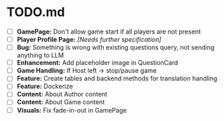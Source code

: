 # TODO.md

- [ ] **GamePage:** Don't allow game start if all players are not present
- [ ] **Player Profile Page:** _[Needs further specification]_
- [ ] **Bug:** Something is wrong with existing questions query, not sending anything to LLM
- [ ] **Enhancement:** Add placeholder image in QuestionCard
- [ ] **Game Handling:** If Host left -> stop/pause game
- [ ] **Feature:** Create tables and backend methods for translation handling
- [ ] **Feature:** Dockerize
- [ ] **Content:** About Author content
- [ ] **Content:** About Game content
- [ ] **Visuals:** Fix fade-in-out in GamePage
